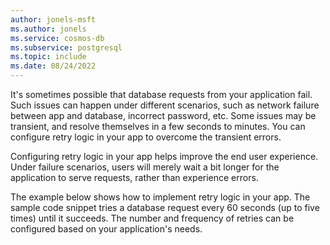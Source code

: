 ```yaml
---
author: jonels-msft
ms.author: jonels
ms.service: cosmos-db
ms.subservice: postgresql
ms.topic: include
ms.date: 08/24/2022
---
```


It's sometimes possible that database requests from your application fail.
Such issues can happen under different scenarios, such as network failure
between app and database, incorrect password, etc. Some issues may be
transient, and resolve themselves in a few seconds to minutes. You can
configure retry logic in your app to overcome the transient errors.

Configuring retry logic in your app helps improve the end user experience.
Under failure scenarios, users will merely wait a bit longer for the
application to serve requests, rather than experience errors.

The example below shows how to implement retry logic in your app. The sample
code snippet tries a database request every 60 seconds (up to five times) until
it succeeds. The number and frequency of retries can be configured based on
your application's needs.
